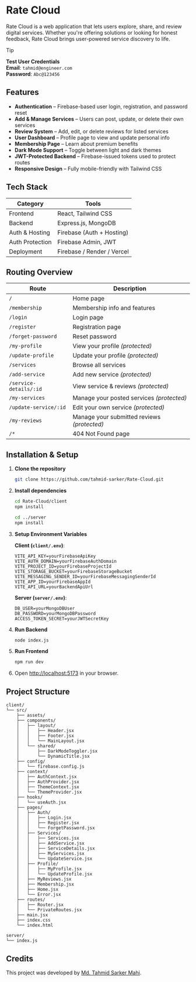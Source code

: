 # Rate Cloud

Rate Cloud is a web application that lets users explore, share, and review digital services. Whether you're offering solutions or looking for honest feedback, Rate Cloud brings user-powered service discovery to life.

> [!TIP]
> **Test User Credentials**  
> **Email**: `tahmid@engineer.com`  
> **Password**: `Abc@123456`

## Features

* **Authentication** – Firebase-based user login, registration, and password reset
* **Add & Manage Services** – Users can post, update, or delete their own services
* **Review System** – Add, edit, or delete reviews for listed services
* **User Dashboard** – Profile page to view and update personal info
* **Membership Page** – Learn about premium benefits
* **Dark Mode Support** – Toggle between light and dark themes
* **JWT-Protected Backend** – Firebase-issued tokens used to protect routes
* **Responsive Design** – Fully mobile-friendly with Tailwind CSS

## Tech Stack

| Category        | Tools                      |
| --------------- | -------------------------- |
| Frontend        | React, Tailwind CSS        |
| Backend         | Express.js, MongoDB        |
| Auth & Hosting  | Firebase (Auth + Hosting)  |
| Auth Protection | Firebase Admin, JWT        |
| Deployment      | Firebase / Render / Vercel |


## Routing Overview

| Route                  | Description                                 |
| ---------------------- | ------------------------------------------- |
| `/`                    | Home page                                   |
| `/membership`          | Membership info and features                |
| `/login`               | Login page                                  |
| `/register`            | Registration page                           |
| `/forget-password`     | Reset password                              |
| `/my-profile`          | View your profile *(protected)*             |
| `/update-profile`      | Update your profile *(protected)*           |
| `/services`            | Browse all services                         |
| `/add-service`         | Add new service *(protected)*               |
| `/service-details/:id` | View service & reviews *(protected)*        |
| `/my-services`         | Manage your posted services *(protected)*   |
| `/update-service/:id`  | Edit your own service *(protected)*         |
| `/my-reviews`          | Manage your submitted reviews *(protected)* |
| `/*`                   | 404 Not Found page                          |

## Installation & Setup

1. **Clone the repository**

   ```bash
   git clone https://github.com/tahmid-sarker/Rate-Cloud.git
   ```

2. **Install dependencies**

   ```bash
   cd Rate-Cloud/client
   npm install

   cd ../server
   npm install
   ```

3. **Setup Environment Variables**

   **Client (`client/.env`)**:

   ```
   VITE_API_KEY=yourFirebaseApiKey
   VITE_AUTH_DOMAIN=yourFirebaseAuthDomain
   VITE_PROJECT_ID=yourFirebaseProjectId
   VITE_STORAGE_BUCKET=yourFirebaseStorageBucket
   VITE_MESSAGING_SENDER_ID=yourFirebaseMessagingSenderId
   VITE_APP_ID=yourFirebaseAppId
   VITE_API_URL=yourBackendApiUrl
   ```

   **Server (`server/.env`)**:

   ```
   DB_USER=yourMongoDBUser
   DB_PASSWORD=yourMongoDBPassword
   ACCESS_TOKEN_SECRET=yourJWTSecretKey
   ```

4. **Run Backend**

   ```bash
   node index.js
   ```

5. **Run Frontend**

   ```bash
   npm run dev
   ```

6. Open [http://localhost:5173](http://localhost:5173) in your browser.

## Project Structure

```
client/
└── src/
    ├── assets/
    ├── components/
    │   ├── layout/
    │   │   ├── Header.jsx
    │   │   ├── Footer.jsx
    │   │   └── MainLayout.jsx
    │   └── shared/
    │       ├── DarkModeToggler.jsx
    │       └── DynamicTitle.jsx
    ├── config/
    │   └── firebase.config.js
    ├── context/
    │   ├── AuthContext.jsx
    │   ├── AuthProvider.jsx
    │   ├── ThemeContext.jsx
    │   └── ThemeProvider.jsx
    ├── hooks/
    │   └── useAuth.jsx
    ├── pages/
    │   ├── Auth/
    │   │   ├── Login.jsx
    │   │   ├── Register.jsx
    │   │   └── ForgetPassword.jsx
    │   ├── Services/
    │   │   ├── Services.jsx
    │   │   ├── AddService.jsx
    │   │   ├── ServiceDetails.jsx
    │   │   ├── MyServices.jsx
    │   │   └── UpdateService.jsx
    │   ├── Profile/
    │   │   ├── MyProfile.jsx
    │   │   └── UpdateProfile.jsx
    │   ├── MyReviews.jsx
    │   ├── Membership.jsx
    │   ├── Home.jsx
    │   └── Error.jsx
    ├── routes/
    │   ├── Router.jsx
    │   └── PrivateRoutes.jsx
    ├── main.jsx
    ├── index.css
    └── index.html

server/
└── index.js
```

## Credits

This project was developed by [Md. Tahmid Sarker Mahi](https://tahmid-sarker.github.io).